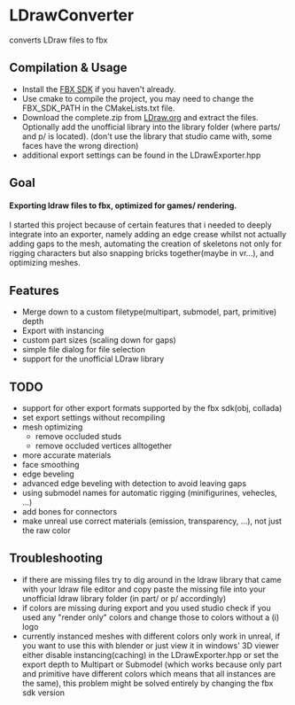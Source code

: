 # LDrawConverter
converts LDraw files to fbx


## Compilation & Usage
- Install the [FBX SDK](https://www.autodesk.com/content/dam/autodesk/www/adn/fbx/2020-2) if you haven't already.
- Use cmake to compile the project, you may need to change the FBX_SDK_PATH in the CMakeLists.txt file.
- Download the complete.zip from [LDraw.org](https://www.ldraw.org/part-updates) and extract the files. Optionally add the unofficial library into the library folder (where parts/ and p/ is located).
(don't use the library that studio came with, some faces have the wrong direction)
- additional export settings can be found in the LDrawExporter.hpp

## Goal
#### Exporting ldraw files to fbx, optimized for games/ rendering.
I started this project because of certain features that i needed to deeply integrate into an exporter, namely adding an edge crease whilst not actually adding gaps to the mesh, automating the creation of skeletons not only for rigging characters but also snapping bricks together(maybe in vr...), and optimizing meshes.

## Features
- Merge down to a custom filetype(multipart, submodel, part, primitive) depth 
- Export with instancing
- custom part sizes (scaling down for gaps)
- simple file dialog for file selection
- support for the unofficial LDraw library

## TODO
- support for other export formats supported by the fbx sdk(obj, collada)
- set export settings without recompiling
- mesh optimizing
  - remove occluded studs
  - remove occluded vertices alltogether
- more accurate materials
- face smoothing
- edge beveling
- advanced edge beveling with detection to avoid leaving gaps
- using submodel names for automatic rigging (minifigurines, vehecles, ...)
- add bones for connectors
- make unreal use correct materials (emission, transparency, ...), not just the raw color

## Troubleshooting
- if there are missing files try to dig around in the ldraw library that came with your ldraw file editor and copy paste the missing file into your unofficial ldraw library folder (in part/ or p/ accordingly)
- if colors are missing during export and you used studio check if you used any "render only" colors and change those to colors without a (i) logo
- currently instanced meshes with different colors only work in unreal, if you want to use this with blender or just view it in windows' 3D viewer either disable instancing(caching) in the LDrawExporter.hpp or set the export depth to Multipart or Submodel (which works because only part and primitive have different colors which means that all instances are the same), this problem might be solved entirely by changing the fbx sdk version
